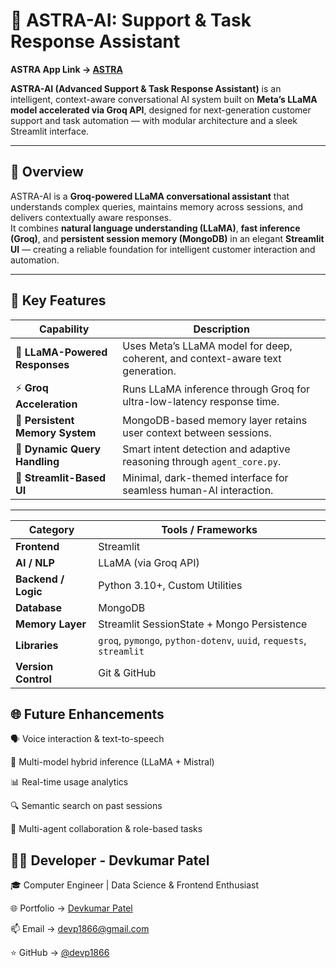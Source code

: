 # 🚀 ASTRA-AI: Support & Task Response Assistant

**ASTRA App Link → [ASTRA](https://astra-agent-dev.streamlit.app)**

**ASTRA-AI (Advanced Support & Task Response Assistant)** is an intelligent, context-aware conversational AI system built on **Meta’s LLaMA model accelerated via Groq API**, designed for next-generation customer support and task automation — with modular architecture and a sleek Streamlit interface.

---

## 🎯 Overview

ASTRA-AI is a **Groq-powered LLaMA conversational assistant** that understands complex queries, maintains memory across sessions, and delivers contextually aware responses.  
It combines **natural language understanding (LLaMA)**, **fast inference (Groq)**, and **persistent session memory (MongoDB)** in an elegant **Streamlit UI** — creating a reliable foundation for intelligent customer interaction and automation.

---

## 🧩 Key Features

| Capability | Description |
|-------------|-------------|
| 💬 **LLaMA-Powered Responses** | Uses Meta’s LLaMA model for deep, coherent, and context-aware text generation. |
| ⚡ **Groq Acceleration** | Runs LLaMA inference through Groq for ultra-low-latency response time. |
| 🧠 **Persistent Memory System** | MongoDB-based memory layer retains user context between sessions. |
| 🧾 **Dynamic Query Handling** | Smart intent detection and adaptive reasoning through `agent_core.py`. |
| 🎨 **Streamlit-Based UI** | Minimal, dark-themed interface for seamless human-AI interaction. |

---

| Category            | Tools / Frameworks                                                  |
| ------------------- | ------------------------------------------------------------------- |
| **Frontend**        | Streamlit                                                           |
| **AI / NLP**        | LLaMA (via Groq API)                                                |
| **Backend / Logic** | Python 3.10+, Custom Utilities                                      |
| **Database**        | MongoDB                                                             |
| **Memory Layer**    | Streamlit SessionState + Mongo Persistence                          |
| **Libraries**       | `groq`, `pymongo`, `python-dotenv`, `uuid`, `requests`, `streamlit` |
| **Version Control** | Git & GitHub                                                        |



## 🌐 Future Enhancements

🗣️ Voice interaction & text-to-speech

🧩 Multi-model hybrid inference (LLaMA + Mistral)

📊 Real-time usage analytics

🔍 Semantic search on past sessions

💬 Multi-agent collaboration & role-based tasks


## 👨‍💻 Developer - Devkumar Patel
🎓 Computer Engineer | Data Science & Frontend Enthusiast

🌐 Portfolio → [Devkumar Patel](https://devp1866@gmail.com)

📫 Email → devp1866@gmail.com

⭐ GitHub → [@devp1866](https://github.com/devp1866)
